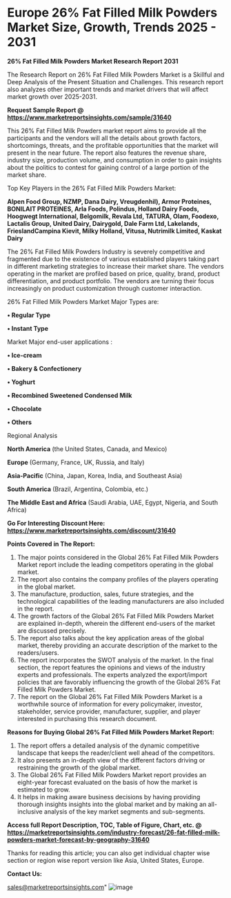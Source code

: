   # Europe 26% Fat Filled Milk Powders Market Size, Growth, Trends 2025 - 2031

<strong>26% Fat Filled Milk Powders Market Research Report 2031</strong>

The Research Report on 26% Fat Filled Milk Powders Market is a Skillful and Deep Analysis of the Present Situation and Challenges. This research report also analyzes other important trends and market drivers that will affect market growth over 2025-2031.

<strong>Request Sample Report @ <a href=https://www.marketreportsinsights.com/sample/31640>https://www.marketreportsinsights.com/sample/31640</a></strong>

This 26% Fat Filled Milk Powders market report aims to provide all the participants and the vendors will all the details about growth factors, shortcomings, threats, and the profitable opportunities that the market will present in the near future. The report also features the revenue share, industry size, production volume, and consumption in order to gain insights about the politics to contest for gaining control of a large portion of the market share.

Top Key Players in the 26% Fat Filled Milk Powders Market:

<strong>Alpen Food Group, NZMP, Dana Dairy, Vreugdenhil), Armor Proteines, BONILAIT PROTEINES, Arla Foods, Polindus, Holland Dairy Foods, Hoogwegt International, Belgomilk, Revala Ltd, TATURA, Olam, Foodexo, Lactalis Group, United Dairy, Dairygold, Dale Farm Ltd, Lakelands, FrieslandCampina Kievit, Milky Holland, Vitusa, Nutrimilk Limited, Kaskat Dairy</strong>

The 26% Fat Filled Milk Powders Industry is severely competitive and fragmented due to the existence of various established players taking part in different marketing strategies to increase their market share. The vendors operating in the market are profiled based on price, quality, brand, product differentiation, and product portfolio. The vendors are turning their focus increasingly on product customization through customer interaction.

26% Fat Filled Milk Powders Market Major Types are:

<strong>• Regular Type

• Instant Type</strong>

Market Major end-user applications :

<strong>• Ice-cream

• Bakery & Confectionery

• Yoghurt

• Recombined Sweetened Condensed Milk

• Chocolate

• Others</strong>

Regional Analysis

</u><strong><b>North America</b></strong> (the United States, Canada, and Mexico)

<strong><b>Europe </b></strong>(Germany, France, UK, Russia, and Italy)

<strong><b>Asia-Pacific</b></strong> (China, Japan, Korea, India, and Southeast Asia)

<strong><b>South America</b></strong> (Brazil, Argentina, Colombia, etc.)

<strong><b>The Middle East and Africa</b></strong> (Saudi Arabia, UAE, Egypt, Nigeria, and South Africa)

<strong>Go For Interesting Discount Here: <a href=https://www.marketreportsinsights.com/discount/31640>https://www.marketreportsinsights.com/discount/31640</a></strong>

<strong>Points Covered in The Report:</strong>
<ol>
  <li>The major points considered in the Global 26% Fat Filled Milk Powders Market report include the leading competitors operating in the global market.</li>
  <li>The report also contains the company profiles of the players operating in the global market.</li>
  <li>The manufacture, production, sales, future strategies, and the technological capabilities of the leading manufacturers are also included in the report.</li>
  <li>The growth factors of the Global 26% Fat Filled Milk Powders Market are explained in-depth, wherein the different end-users of the market are discussed precisely.</li>
  <li>The report also talks about the key application areas of the global market, thereby providing an accurate description of the market to the readers/users.</li>
  <li>The report incorporates the SWOT analysis of the market. In the final section, the report features the opinions and views of the industry experts and professionals. The experts analyzed the export/import policies that are favorably influencing the growth of the Global 26% Fat Filled Milk Powders Market.</li>
  <li>The report on the Global 26% Fat Filled Milk Powders Market is a worthwhile source of information for every policymaker, investor, stakeholder, service provider, manufacturer, supplier, and player interested in purchasing this research document.</li>
</ol>
<strong>Reasons for Buying Global 26% Fat Filled Milk Powders Market Report:</strong>

<ol>
  <li>The report offers a detailed analysis of the dynamic competitive landscape that keeps the reader/client well ahead of the competitors.</li>
  <li>It also presents an in-depth view of the different factors driving or restraining the growth of the global market.</li>
  <li>The Global 26% Fat Filled Milk Powders Market report provides an eight-year forecast evaluated on the basis of how the market is estimated to grow.</li>
  <li>It helps in making aware business decisions by having providing thorough insights insights into the global market and by making an all-inclusive analysis of the key market segments and sub-segments.</li>
</ol>
<strong>Access full Report Description, TOC, Table of Figure, Chart, etc. @ <a href=https://marketreportsinsights.com/industry-forecast/26-fat-filled-milk-powders-market-forecast-by-geography-31640>https://marketreportsinsights.com/industry-forecast/26-fat-filled-milk-powders-market-forecast-by-geography-31640</a></strong>


Thanks for reading this article; you can also get individual chapter wise section or region wise report version like Asia, United States, Europe.

<strong>Contact Us:</strong>

sales@marketreportsinsights.com"
![image](https://github.com/user-attachments/assets/f78490c8-d15a-4bc3-a68c-96095d33749f)
